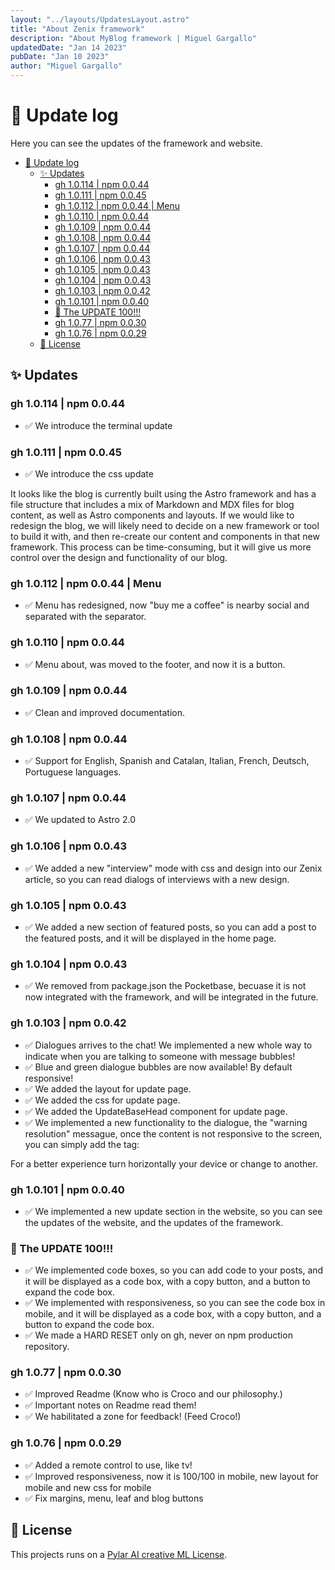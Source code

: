 ```yaml
---
layout: "../layouts/UpdatesLayout.astro"
title: "About Zenix framework"
description: "About MyBlog framework | Miguel Gargallo"
updatedDate: "Jan 14 2023"
pubDate: "Jan 10 2023"
author: "Miguel Gargallo"
---
```


# 🚀 Update log

Here you can see the updates of the framework and website.

- [🚀 Update log](#-update-log)
  - [✨ Updates](#-updates)
    - [gh 1.0.114 | npm 0.0.44](#gh-10114--npm-0044)
    - [gh 1.0.111 | npm 0.0.45](#gh-10111--npm-0045)
    - [gh 1.0.112 | npm 0.0.44 | Menu](#gh-10112--npm-0044--menu)
    - [gh 1.0.110 | npm 0.0.44](#gh-10110--npm-0044)
    - [gh 1.0.109 | npm 0.0.44](#gh-10109--npm-0044)
    - [gh 1.0.108 | npm 0.0.44](#gh-10108--npm-0044)
    - [gh 1.0.107 | npm 0.0.44](#gh-10107--npm-0044)
    - [gh 1.0.106 | npm 0.0.43](#gh-10106--npm-0043)
    - [gh 1.0.105 | npm 0.0.43](#gh-10105--npm-0043)
    - [gh 1.0.104 | npm 0.0.43](#gh-10104--npm-0043)
    - [gh 1.0.103 | npm 0.0.42](#gh-10103--npm-0042)
    - [gh 1.0.101 | npm 0.0.40](#gh-10101--npm-0040)
    - [🎉 The UPDATE 100!!!](#-the-update-100)
    - [gh 1.0.77 | npm 0.0.30](#gh-1077--npm-0030)
    - [gh 1.0.76 | npm 0.0.29](#gh-1076--npm-0029)
  - [📝 License](#-license)

## ✨ Updates

### gh 1.0.114 | npm 0.0.44

- ✅ We introduce the terminal update

### gh 1.0.111 | npm 0.0.45

- ✅ We introduce the css update

It looks like the blog is currently built using the Astro framework and has a file structure that includes a mix of Markdown and MDX files for blog content, as well as Astro components and layouts. If we would like to redesign the blog, we will likely need to decide on a new framework or tool to build it with, and then re-create our content and components in that new framework. This process can be time-consuming, but it will give us more control over the design and functionality of our blog.

### gh 1.0.112 | npm 0.0.44 | Menu

- ✅ Menu has redesigned, now "buy me a coffee" is nearby social and separated with the separator.

### gh 1.0.110 | npm 0.0.44

- ✅ Menu about, was moved to the footer, and now it is a button.

### gh 1.0.109 | npm 0.0.44

- ✅ Clean and improved documentation.

### gh 1.0.108 | npm 0.0.44

- ✅ Support for English, Spanish and Catalan, Italian, French, Deutsch, Portuguese languages.

### gh 1.0.107 | npm 0.0.44

- ✅ We updated to Astro 2.0

### gh 1.0.106 | npm 0.0.43

- ✅ We added a new "interview" mode with css and design into our Zenix article, so you can read dialogs of interviews with a new design.

### gh 1.0.105 | npm 0.0.43

- ✅ We added a new section of featured posts, so you can add a post to the featured posts, and it will be displayed in the home page.

### gh 1.0.104 | npm 0.0.43

- ✅ We removed from package.json the Pocketbase, becuase it is not now integrated with the framework, and will be integrated in the future.

### gh 1.0.103 | npm 0.0.42

- ✅ Dialogues arrives to the chat! We implemented a new whole way to indicate when you are talking to someone with message bubbles!
- ✅ Blue and green dialogue bubbles are now available! By default responsive!
- ✅ We added the layout for update page.
- ✅ We added the css for update page.
- ✅ We added the UpdateBaseHead component for update page.
- ✅ We implemented a new functionality to the dialogue, the "warning resolution" messague, once the content is not responsive to the screen, you can simply add the tag:

<warningresolution> For a better experience turn horizontally your device or change to another.</warningresolution>

### gh 1.0.101 | npm 0.0.40

- ✅ We implemented a new update section in the website, so you can see the updates of the website, and the updates of the framework.

### 🎉 The UPDATE 100!!!

- ✅ We implemented code boxes, so you can add code to your posts, and it will be displayed as a code box, with a copy button, and a button to expand the code box.
- ✅ We implemented with responsiveness, so you can see the code box in mobile, and it will be displayed as a code box, with a copy button, and a button to expand the code box.
- ✅ We made a HARD RESET only on gh, never on npm production repository.

### gh 1.0.77 | npm 0.0.30

- ✅ Improved Readme (Know who is Croco and our philosophy.)
- ✅ Important notes on Readme read them!
- ✅ We habilitated a zone for feedback! (Feed Croco!)

### gh 1.0.76 | npm 0.0.29

- ✅ Added a remote control to use, like tv!
- ✅ Improved responsiveness, now it is 100/100 in mobile, new layout for mobile and new css for mobile
- ✅ Fix margins, menu, leaf and blog buttons

## 📝 License

This projects runs on a [Pylar AI creative ML License](https://huggingface.co/spaces/superdatas/LICENSE).
